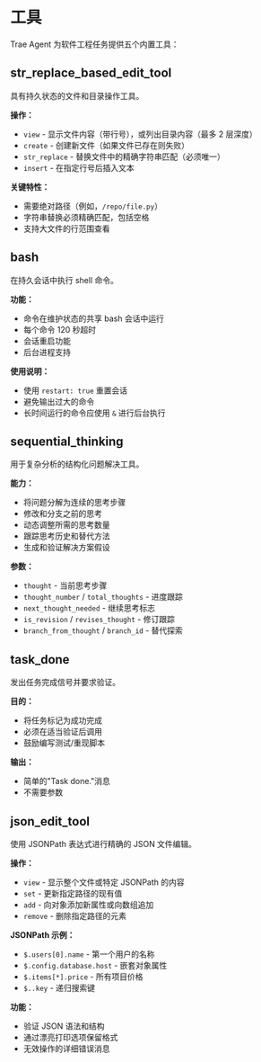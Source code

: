 # 工具

Trae Agent 为软件工程任务提供五个内置工具：

## str_replace_based_edit_tool

具有持久状态的文件和目录操作工具。

**操作：**
- `view` - 显示文件内容（带行号），或列出目录内容（最多 2 层深度）
- `create` - 创建新文件（如果文件已存在则失败）
- `str_replace` - 替换文件中的精确字符串匹配（必须唯一）
- `insert` - 在指定行号后插入文本

**关键特性：**
- 需要绝对路径（例如，`/repo/file.py`）
- 字符串替换必须精确匹配，包括空格
- 支持大文件的行范围查看

## bash

在持久会话中执行 shell 命令。

**功能：**
- 命令在维护状态的共享 bash 会话中运行
- 每个命令 120 秒超时
- 会话重启功能
- 后台进程支持

**使用说明：**
- 使用 `restart: true` 重置会话
- 避免输出过大的命令
- 长时间运行的命令应使用 `&` 进行后台执行

## sequential_thinking

用于复杂分析的结构化问题解决工具。

**能力：**
- 将问题分解为连续的思考步骤
- 修改和分支之前的思考
- 动态调整所需的思考数量
- 跟踪思考历史和替代方法
- 生成和验证解决方案假设

**参数：**
- `thought` - 当前思考步骤
- `thought_number` / `total_thoughts` - 进度跟踪
- `next_thought_needed` - 继续思考标志
- `is_revision` / `revises_thought` - 修订跟踪
- `branch_from_thought` / `branch_id` - 替代探索

## task_done

发出任务完成信号并要求验证。

**目的：**
- 将任务标记为成功完成
- 必须在适当验证后调用
- 鼓励编写测试/重现脚本

**输出：**
- 简单的"Task done."消息
- 不需要参数

## json_edit_tool

使用 JSONPath 表达式进行精确的 JSON 文件编辑。

**操作：**
- `view` - 显示整个文件或特定 JSONPath 的内容
- `set` - 更新指定路径的现有值
- `add` - 向对象添加新属性或向数组追加
- `remove` - 删除指定路径的元素

**JSONPath 示例：**
- `$.users[0].name` - 第一个用户的名称
- `$.config.database.host` - 嵌套对象属性
- `$.items[*].price` - 所有项目价格
- `$..key` - 递归搜索键

**功能：**
- 验证 JSON 语法和结构
- 通过漂亮打印选项保留格式
- 无效操作的详细错误消息